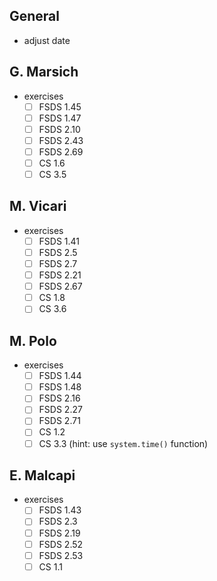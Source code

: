 ## General

* adjust date

## G. Marsich

* exercises
  * [ ] FSDS     1.45
  * [ ] FSDS     1.47
  * [ ] FSDS      2.10
  * [ ] FSDS     2.43
  * [ ] FSDS     2.69
  * [ ] CS      1.6
  * [ ] CS      3.5

## M. Vicari

* exercises
  * [ ] FSDS     1.41
  * [ ] FSDS      2.5
  * [ ] FSDS      2.7
  * [ ] FSDS     2.21
  * [ ] FSDS     2.67
  * [ ] CS      1.8
  * [ ] CS      3.6

## M. Polo

* exercises
  * [ ] FSDS     1.44
  * [ ] FSDS     1.48
  * [ ] FSDS     2.16
  * [ ] FSDS     2.27
  * [ ] FSDS     2.71
  * [ ] CS      1.2
  * [ ] CS      3.3 (hint: use `system.time()` function)

## E. Malcapi

* exercises
  * [ ] FSDS     1.43
  * [ ] FSDS      2.3
  * [ ] FSDS     2.19
  * [ ] FSDS     2.52
  * [ ] FSDS     2.53
  * [ ] CS      1.1
